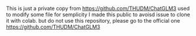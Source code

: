 This is just a private copy from https://github.com/THUDM/ChatGLM3 used to modify some file for semplicity
I made this public to avoisd issue to clone it with colab. but do not use this repository, please go to the official one https://github.com/THUDM/ChatGLM3
